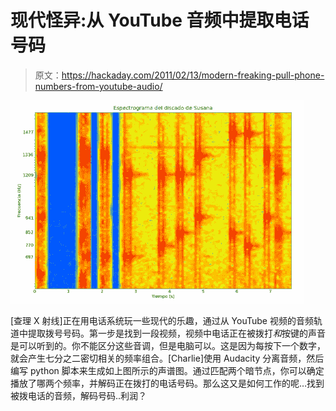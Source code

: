 # 现代怪异:从 YouTube 音频中提取电话号码

> 原文：<https://hackaday.com/2011/02/13/modern-freaking-pull-phone-numbers-from-youtube-audio/>

![](img/0e7f31a3bfeabff7e33692f5ec10c4f5.png "sniffing-telephone-numbers-from-audio")

[查理 X 射线]正在用电话系统玩一些现代的乐趣，通过从 YouTube 视频的音频轨道中提取拨号号码。第一步是找到一段视频，视频中电话正在被拨打*和*按键的声音是可以听到的。你不能区分这些音调，但是电脑可以。这是因为每按下一个数字，就会产生七分之二密切相关的频率组合。[Charlie]使用 Audacity 分离音频，然后编写 python 脚本来生成如上图所示的声谱图。通过匹配两个暗节点，你可以确定播放了哪两个频率，并解码正在拨打的电话号码。那么这又是如何工作的呢…找到被拨电话的音频，解码号码..利润？